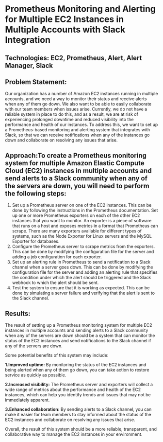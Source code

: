 # Prometheus Monitoring and Alerting for Multiple EC2 Instances in Multiple Accounts with Slack Integration

## Technologies: EC2, Prometheus, Alert, Alert Manager, Slack

## Problem Statement: 
Our organization has a number of Amazon EC2 instances running in multiple accounts, and we need a way to monitor their status and receive alerts when any of them go down. We also want to be able to easily collaborate with our team members when issues arise. Currently, we do not have a reliable system in place to do this, and as a result, we are at risk of experiencing prolonged downtime and reduced visibility into the performance and health of our instances. To address this, we want to set up a Prometheus-based monitoring and alerting system that integrates with Slack, so that we can receive notifications when any of the instances go down and collaborate on resolving any issues that arise.

## Approach:To create a Prometheus monitoring system for multiple Amazon Elastic Compute Cloud (EC2) instances in multiple accounts and send alerts to a Slack community when any of the servers are down, you will need to perform the following steps:
1. Set up a Prometheus server on one of the EC2 instances. This can be done by following the instructions in the Prometheus documentation.
Set up one or more Prometheus exporters on each of the other EC2 instances that you want to monitor. An exporter is a piece of software that runs on a host and exposes metrics in a format that Prometheus can scrape. There are many exporters available for different types of systems, such as the Node Exporter for Linux servers and the MySQL Exporter for databases.
2. Configure the Prometheus server to scrape metrics from the exporters. This can be done by modifying the configuration file for the server and adding a job configuration for each exporter.
3. Set up an alerting rule in Prometheus to send a notification to a Slack channel when a server goes down. This can be done by modifying the configuration file for the server and adding an alerting rule that specifies the condition under which the alert should be triggered and the Slack webhook to which the alert should be sent.
4. Test the system to ensure that it is working as expected. This can be done by simulating a server failure and verifying that the alert is sent to the Slack channel.
## Results:
The result of setting up a Prometheus monitoring system for multiple EC2 instances in multiple accounts and sending alerts to a Slack community when any of the servers are down should be a system that can monitor the status of the EC2 instances and send notifications to the Slack channel if any of the servers are down. 

Some potential benefits of this system may include: 

**1.Improved uptime:** By monitoring the status of the EC2 instances and being alerted when any of them go down, you can take action to restore service as quickly as possible.

**2.Increased visibility:** The Prometheus server and exporters will collect a wide range of metrics about the performance and health of the EC2 instances, which can help you identify trends and issues that may not be immediately apparent.

**3.Enhanced collaboration:** By sending alerts to a Slack channel, you can make it easier for team members to stay informed about the status of the EC2 instances and collaborate on resolving any issues that arise.

Overall, the result of this system should be a more reliable, transparent, and collaborative way to manage the EC2 instances in your environment.

